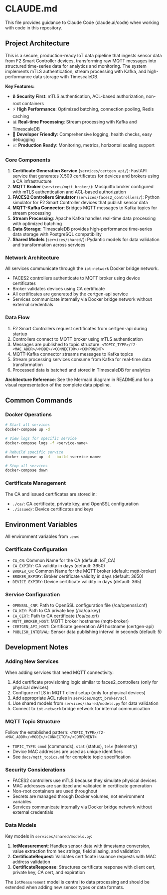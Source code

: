 # CLAUDE.md

This file provides guidance to Claude Code (claude.ai/code) when working with code in this repository.

## Project Architecture

This is a secure, production-ready IoT data pipeline that ingests sensor data from F2 Smart Controller devices, transforming raw MQTT messages into structured time-series data for analytics and monitoring. The system implements mTLS authentication, stream processing with Kafka, and high-performance data storage with TimescaleDB.

**Key Features:**
- 🔒 **Security First**: mTLS authentication, ACL-based authorization, non-root containers
- ⚡ **High Performance**: Optimized batching, connection pooling, Redis caching
- 📊 **Real-time Processing**: Stream processing with Kafka and TimescaleDB
- 🐛 **Developer Friendly**: Comprehensive logging, health checks, easy debugging
- 📈 **Production Ready**: Monitoring, metrics, horizontal scaling support

### Core Components

1. **Certificate Generation Service** (`services/certgen_api/`): FastAPI service that generates X.509 certificates for devices and brokers using a CA infrastructure
2. **MQTT Broker** (`services/mqtt_broker/`): Mosquitto broker configured with mTLS authentication and ACL-based authorization
3. **FACES2 Controllers Simulator** (`services/faces2_controllers/`): Python simulator for F2 Smart Controller devices that publish sensor data
4. **MQTT-Kafka Connector**: Bridges MQTT messages to Kafka topics for stream processing
5. **Stream Processing**: Apache Kafka handles real-time data processing with optimized batching
6. **Data Storage**: TimescaleDB provides high-performance time-series data storage with PostgreSQL compatibility
7. **Shared Models** (`services/shared/`): Pydantic models for data validation and transformation across services

### Network Architecture

All services communicate through the `iot-network` Docker bridge network.
- FACES2 controllers authenticate to MQTT broker using device certificates
- Broker validates devices using CA certificate
- All certificates are generated by the certgen-api service
- Services communicate internally via Docker bridge network without external credentials

### Data Flow

1. F2 Smart Controllers request certificates from certgen-api during startup
2. Controllers connect to MQTT broker using mTLS authentication
3. Messages are published to topic structure: `<TOPIC_TYPE>/f2-<MAC_ADDR>/<MODE>/<CONNECTOR>/<COMPONENT>`
4. MQTT-Kafka connector streams messages to Kafka topics
5. Stream processing services consume from Kafka for real-time data transformation
6. Processed data is batched and stored in TimescaleDB for analytics

**Architecture Reference**: See the Mermaid diagram in README.md for a visual representation of the complete data pipeline.

## Common Commands

### Docker Operations
```bash
# Start all services
docker-compose up -d

# View logs for specific service
docker-compose logs -f <service-name>

# Rebuild specific service
docker-compose up -d --build <service-name>

# Stop all services
docker-compose down
```

### Certificate Management
The CA and issued certificates are stored in:
- `./ca/`: CA certificate, private key, and OpenSSL configuration
- `./issued/`: Device certificates and keys

## Environment Variables

All environment variables from `.env`:

### Certificate Configuration
- `CA_CN`: Common Name for the CA (default: IoT_CA)
- `CA_EXPIRY`: CA validity in days (default: 3650)
- `BROKER_CN`: Common Name for the MQTT broker (default: mqtt-broker)
- `BROKER_EXPIRY`: Broker certificate validity in days (default: 3650)
- `DEVICE_EXPIRY`: Device certificate validity in days (default: 365)

### Service Configuration
- `OPENSSL_CNF`: Path to OpenSSL configuration file (/ca/openssl.cnf)
- `CA_KEY`: Path to CA private key (/ca/ca.key)
- `CA_CERT`: Path to CA certificate (/ca/ca.crt)
- `MQTT_BROKER_HOST`: MQTT broker hostname (mqtt-broker)
- `CERTGEN_API_HOST`: Certificate generation API hostname (certgen-api)
- `PUBLISH_INTERVAL`: Sensor data publishing interval in seconds (default: 5)

## Development Notes

### Adding New Services

When adding services that need MQTT connectivity:
1. Add certificate provisioning logic similar to faces2_controllers (only for physical devices)
2. Configure mTLS in MQTT client setup (only for physical devices)
3. Add appropriate ACL rules in `services/mqtt_broker/acl`
4. Use shared models from `services/shared/models.py` for data validation
5. Connect to `iot-network` bridge network for internal communication

### MQTT Topic Structure

Follow the established pattern: `<TOPIC_TYPE>/f2-<MAC_ADDR>/<MODE>/<CONNECTOR>/<COMPONENT>`
- `TOPIC_TYPE`: `cmnd` (commands), `stat` (status), `tele` (telemetry)
- Device MAC addresses are used as unique identifiers
- See `docs/mqtt_topics.md` for complete topic specification

### Security Considerations

- FACES2 controllers use mTLS because they simulate physical devices
- MAC addresses are sanitized and validated in certificate generation
- Non-root containers are used throughout
- Secrets are managed through Docker volumes, not environment variables
- Services communicate internally via Docker bridge network without external credentials

### Data Models

Key models in `services/shared/models.py`:

1. **IotMeasurement**: Handles sensor data with timestamp conversion, value extraction from hex strings, field aliasing, and validation
2. **CertificateRequest**: Validates certificate issuance requests with MAC address validation  
3. **CertificateResponse**: Structures certificate response with client cert, private key, CA cert, and expiration

The `IotMeasurement` model is central to data processing and should be extended when adding new sensor types or data formats.